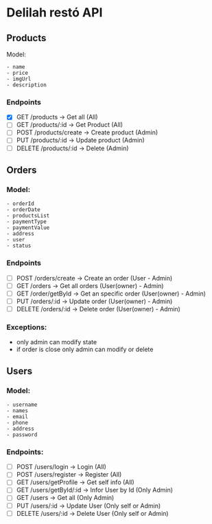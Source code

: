 # Delilah restó API

## Products

Model:

```
- name
- price
- imgUrl
- description
```

### Endpoints

- [x] GET /products -> Get all (All)
- [ ] GET /products/:id -> Get Product (All)
- [ ] POST /products/create -> Create product (Admin)
- [ ] PUT /products/:id -> Update product (Admin)
- [ ] DELETE /products/:id -> Delete (Admin)

## Orders

### Model:

```
- orderId
- orderDate
- productsList
- paymentType
- paymentValue
- address
- user
- status
```

### Endpoints

- [ ] POST /orders/create -> Create an order (User - Admin)
- [ ] GET /orders -> Get all orders (User(owner) - Admin)
- [ ] GET /order/getById -> Get an specific order (User(owner) - Admin)
- [ ] PUT /orders/:id -> Update order (User(owner) - Admin)
- [ ] DELETE /orders/:id -> Delete order (User(owner) - Admin)

### Exceptions:

- only admin can modify state
- if order is close only admin can modify or delete

## Users

### Model:

```
- username
- names
- email
- phone
- address
- password
```

### Endpoints:

- [ ] POST /users/login -> Login (All)
- [ ] POST /users/register -> Register (All)
- [ ] GET /users/getProfile -> Get self info (All)
- [ ] GET /users/getById/:id -> Infor User by Id (Only Admin)
- [ ] GET /users -> Get all (Only Admin)
- [ ] PUT /users/:id -> Update User (Only self or Admin)
- [ ] DELETE /users/:id -> Delete User (Only self or Admin)
